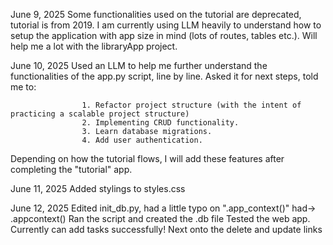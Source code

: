 June 9, 2025
    Some functionalities used on the tutorial are deprecated, tutorial is from 2019.
I am currently using LLM heavily to understand how to setup the application with app size in mind (lots of routes, tables etc.). Will help me a lot with the libraryApp project.

June 10, 2025
    Used an LLM to help me further understand the functionalities of the app.py script, line by line. Asked it for next steps, told me to:

                    1. Refactor project structure (with the intent of practicing a scalable project structure)
                    2. Implementing CRUD functionality.
                    3. Learn database migrations. 
                    4. Add user authentication.

Depending on how the tutorial flows, I will add these features after completing the "tutorial" app.


June 11, 2025 
    Added stylings to styles.css

June 12, 2025
    Edited init_db.py, had a little typo on ".app_context()" had-> .appcontext()
Ran the script and created the .db file
Tested the web app. Currently can add tasks successfully!
Next onto the delete and update links
